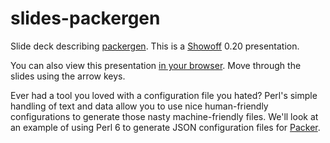 # slides-packergen

Slide deck describing [packergen](https://github.com/mkheironimus/packergen).
This is a [Showoff](https://github.com/puppetlabs/showoff) 0.20 presentation.

You can also view this presentation [in your
browser](https://mkheironimus.github.io/slides-packergen/). Move through the
slides using the arrow keys.

Ever had a tool you loved with a configuration file you hated? Perl's simple
handling of text and data allow you to use nice human-friendly configurations
to generate those nasty machine-friendly files. We'll look at an example of
using Perl 6 to generate JSON configuration files for
[Packer](http://packer.io/).

